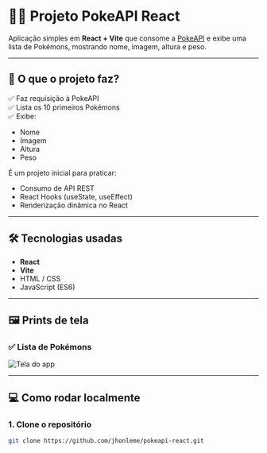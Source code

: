 # 🐱‍🏍 Projeto PokeAPI React

Aplicação simples em **React + Vite** que consome a [PokeAPI](https://pokeapi.co/) e exibe uma lista de Pokémons, mostrando nome, imagem, altura e peso.

---

## 🚀 O que o projeto faz?

✅ Faz requisição à PokeAPI  
✅ Lista os 10 primeiros Pokémons  
✅ Exibe:
- Nome
- Imagem
- Altura
- Peso

É um projeto inicial para praticar:
- Consumo de API REST
- React Hooks (useState, useEffect)
- Renderização dinâmica no React

---

## 🛠️ Tecnologias usadas

- **React**
- **Vite**
- HTML / CSS
- JavaScript (ES6)

---

## 🖼️ Prints de tela

### ✅ Lista de Pokémons

![Tela do app](./print-pokeapp.png)

---

## 💻 Como rodar localmente

### 1. Clone o repositório

```bash
git clone https://github.com/jhonleme/pokeapi-react.git
